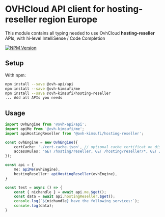 # OVHCloud API client for **hosting-reseller** region Europe

This module contains all typing needed to use OvhCloud **hosting-reseller** APIs, with hi-level IntelliSense / Code Completion

[![NPM Version](https://img.shields.io/npm/v/@ovh-kimsufi/hosting-reseller.svg?style=flat)](https://www.npmjs.org/package/@ovh-kimsufi/hosting-reseller)

## Setup

With npm:

```bash
npm install --save @ovh-api/api
npm install --save @ovh-kimsufi/me
npm install --save @ovh-kimsufi/hosting-reseller
... Add all APIs you needs
```

## Usage

```typescript
import OvhEngine from '@ovh-api/api';
import apiMe from '@ovh-kimsufi/me';
import apiHostingReseller from '@ovh-kimsufi/hosting-reseller';

const ovhEngine = new OvhEngine({ 
    certCache: './cert-cache.json', // optional cache certificat on disk.
    accessRules: 'GET /hosting/reseller, GET /hosting/reseller/*, GET /me', // optional limit the requested privileges.
});

const api = {
    me: apiMe(ovhEngine),
    hostingReseller: apiHostingReseller(ovhEngine),
}

const test = async () => {
    const { nichandle } = await api.me.$get();
    const data = await api.hostingReseller.$get();
    console.log(`${nichandle} have the following services:`);
    console.log(data);
}
```

